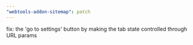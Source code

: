 ```yaml
---
"webtools-addon-sitemap": patch
---
```


fix: the 'go to settings' button by making the tab state controlled through URL params
